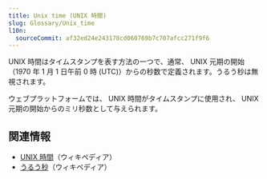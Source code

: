```yaml
---
title: Unix time (UNIX 時間)
slug: Glossary/Unix_time
l10n:
  sourceCommit: af32ed24e243178cd060769b7c707afcc271f9f6
---
```


UNIX 時間はタイムスタンプを表す方法の一つで、通常、 UNIX 元期の開始（1970 年 1 月 1 日午前 0 時 (UTC)）からの秒数で定義されます。うるう秒は無視されます。

ウェブプラットフォームでは、 UNIX 時間がタイムスタンプに使用され、 UNIX 元期の開始からのミリ秒数として与えられます。

## 関連情報

- [UNIX 時間](https://ja.wikipedia.org/wiki/UNIX時間)（ウィキペディア）
- [うるう秒](https://ja.wikipedia.org/wiki/閏秒)（ウィキペディア）
